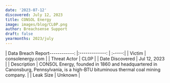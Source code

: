 ```yaml
---
date: '2023-07-12'
discovered: July 12, 2023
title: CONSOL Energy
image: images/blog/CL0P.png
author: Breachsense Support
draft: false
yearmonths: 2023/july
---
```


| Data Breach Report------------:     |:-------------:    | :-----:|
| Victim      | consolenergy.com      | 
| Threat Actor      |  CL0P     | 
| Date Discovered      | Jul 12, 2023      | 
| Description      | CONSOL Energy, founded in 1860 and headquartered in Canonsburg, Pennsylvania, is a high-BTU bituminous thermal coal mining company.      | 
| Leak Size      | Unknown      | 

